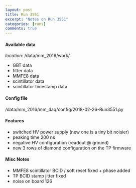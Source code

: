 ```yaml
---
layout: post
title: Run 3551
excerpt: "Notes on Run 3551"
categories: [runs]
comments: true
---
```


#### Available data

*location:* /data/mm_2016/work/

* GBT data
* fitter data
* MMFE8 data
* scintillator data
* scintillator timestamp data

#### Config file

/data/mm_2016/mm_daq/config/2018-02-26-Run3551.py

#### Features

* switched HV power supply (new one is a tiny bit noisier)
* peaking time 200 ns
* negative HV configuration (readout @ ground)
* new 3 rows of diamond configuration on the TP firmware

#### Misc Notes

* MMFE8 scintillator BCID / soft reset fixed + phase added
* TP BCID stamp jitter fixed
* noise on board 126 

